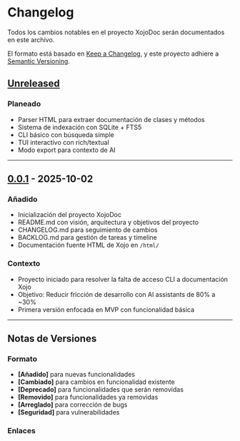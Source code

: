 # Changelog

Todos los cambios notables en el proyecto XojoDoc serán documentados en este archivo.

El formato está basado en [Keep a Changelog](https://keepachangelog.com/es/1.0.0/),
y este proyecto adhiere a [Semantic Versioning](https://semver.org/lang/es/).

## [Unreleased]

### Planeado
- Parser HTML para extraer documentación de clases y métodos
- Sistema de indexación con SQLite + FTS5
- CLI básico con búsqueda simple
- TUI interactivo con rich/textual
- Modo export para contexto de AI

---

## [0.0.1] - 2025-10-02

### Añadido
- Inicialización del proyecto XojoDoc
- README.md con visión, arquitectura y objetivos del proyecto
- CHANGELOG.md para seguimiento de cambios
- BACKLOG.md para gestión de tareas y timeline
- Documentación fuente HTML de Xojo en `/html/`

### Contexto
- Proyecto iniciado para resolver la falta de acceso CLI a documentación Xojo
- Objetivo: Reducir fricción de desarrollo con AI assistants de 80% a ~30%
- Primera versión enfocada en MVP con funcionalidad básica

---

## Notas de Versiones

### Formato
- **[Añadido]** para nuevas funcionalidades
- **[Cambiado]** para cambios en funcionalidad existente
- **[Deprecado]** para funcionalidades que serán removidas
- **[Removido]** para funcionalidades ya removidas
- **[Arreglado]** para corrección de bugs
- **[Seguridad]** para vulnerabilidades

### Enlaces
[Unreleased]: https://github.com/tuusuario/xojodoc/compare/v0.0.1...HEAD
[0.0.1]: https://github.com/tuusuario/xojodoc/releases/tag/v0.0.1
